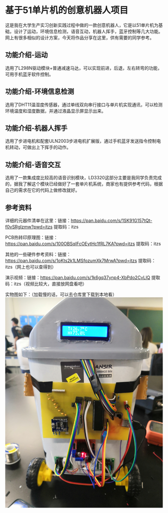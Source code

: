 # 基于51单片机的创意机器人项目

这是我在大学生产实习创新实践过程中做的一款创意机器人，它是以51单片机为基础，设计了运动，环境信息检测，语音互动，机器人挥手，蓝牙控制等几大功能。网上有很多相似的设计方案，今天将作品分享在这里，供有需要的同学参考。

## 功能介绍-运动

选用了L298N驱动模块+普通减速马达，可以实现前进，后退，左右转弯的功能，可用手机蓝牙软件控制。

## 功能介绍-环境信息检测

选用了DHT11温湿度传感器，通过单线双向串行接口与单片机实现通讯，可以检测环境温度和湿度数据，并通过液晶显示屏显示出来。

## 功能介绍-机器人挥手

选用了步进电机和配套ULN2003步进电机扩展版，通过手机蓝牙发送指令控制电机转动，可做出上下挥手的动作。

## 功能介绍-语音交互

选用了一款集成度比较高的语音识别模块，LD3320这部分主要是我同学负责完成的，据我了解这个模块已经做好了一套单片机系统，商家也有提供参考代码，根据自己的需求在它的代码上做修改就好。

## 参考资料


详细的元器件清单在这里：链接：https://pan.baidu.com/s/1SK91G157tQt-f0vSRgIzmw?pwd=itzs 
提取码：itzs

PCB热转印原理图：链接：https://pan.baidu.com/s/100OBSqIFcOEytHc1fRL7KA?pwd=itzs 
提取码：itzs

其他的一些硬件参考资料：链接：https://pan.baidu.com/s/1oKts2k1LMSfozumXk7MrwA?pwd=itzs 
提取码：itzs（网上也可以查得到）

演示视频：链接：https://pan.baidu.com/s/1k6gq37ynp4-XbPdo2CvLlQ 
提取码：itzs（视频比较大，直接放网盘看吧）

实物图如下：（加载慢的话，可以去仓库里下载到本地看）
![This is an image](实物图/整体.jpg)



